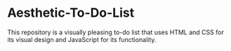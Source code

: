 # Aesthetic-To-Do-List
This repository is a visually pleasing to-do list that uses HTML and CSS for its visual design and JavaScript for its functionality.
